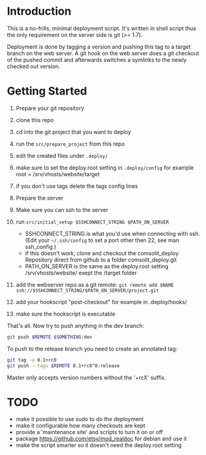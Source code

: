 # Introduction

This is a no-frills, minimal deployment script. It's written in shell script
thus the only requirement on the server side is git (>= 1.7).

Deployment is done by tagging a version and pushing this tag to a target
branch on the web server. A git hook on the web server does a git checkout of
the pushed commit and afterwards switches a symlinks to the newly checked out
version.

# Getting Started

1. Prepare your git repository
  1. clone this repo
  2. cd into the git project that you want to deploy
  3. run the `src/prepare_project` from this repo
  4. edit the created files under `.deploy/`
  5. make sure to set the deploy.root setting in `.deploy/config` for example root = /srv/vhosts/website/target
  6. if you don't use tags delete the tags config lines

2. Prepare the server
  1. Make sure you can ssh to the server  
  2. run `src/initial_setup $SSHCONNECT_STRING $PATH_ON_SERVER`
     * SSHCONNECT_STRING is what you'd use when connecting with ssh. 
       (Edit your `~/.ssh/config` to set a port other then 22, see man ssh_config.)
     * if this doesn't work, clone and checkout the comsolit_deploy Repository direct from github to a folder comsolit_deploy.git      
     * PATH_ON_SERVER is the same as the deploy.root setting /srv/vhosts/website/ exept the /target folder     
  3. add the webserver repo as a git remote:
     `git remote add $NAME ssh://$SSHCONNECT_STRING/$PATH_ON_SERVER/project.git`     
  4. add your hookscript "post-checkout" for example in .deploy/hooks/  
  5. make sure the hookscript is executable

That's all. Now try to push anything in the dev branch:

```sh
git push $REMOTE $SOMETHING:dev
```

To push to the release branch you need to create an annotated tag:

```sh
git tag -a 0.1+rc0
git push --tags $REMOTE 0.1+rc0^0:release
```

Master only accepts version numbers without the '+rcX' suffix.

# TODO

* make it possible to use sudo to do the deployment
* make it configurable how many checkouts are kept
* provide a 'maintenance site' and scripts to turn it on or off
* package https://github.com/etsy/mod_realdoc for debian and use it
* make the script smarter so it doesn't need the deploy.root setting